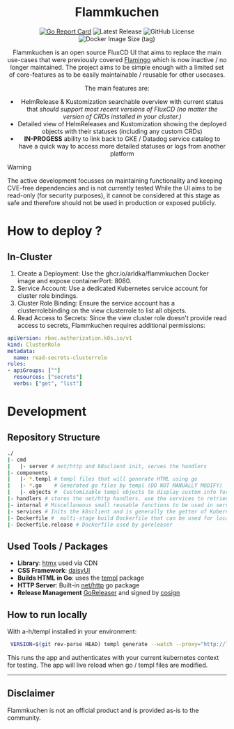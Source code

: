 <div align="center">

# Flammkuchen

[![Go Report Card](https://goreportcard.com/badge/github.com/arldka/flammkuchen)](https://goreportcard.com/report/github.com/arldka/flammkuchen)
![Latest Release](https://img.shields.io/github/v/release/arldka/flammkuchen?include_prereleases)
![GitHub License](https://img.shields.io/github/license/arldka/flammkuchen)
![Docker Image Size (tag)](https://img.shields.io/docker/image-size/arldka/flammkuchen/latest)

Flammkuchen is an open source FluxCD UI that aims to replace the main use-cases that were previously covered [Flamingo](https://github.com/flux-subsystem-argo/flamingo) which is now inactive / no longer maintained.
The project aims to be simple enough with a limited set of core-features as to be easily maintainable / reusable for other usecases.

The main features are:
- HelmRelease & Kustomization searchable overview with current status that *should support most recent versions of FluxCD (no matter the version of CRDs installed in your cluster.)*
- Detailed view of HelmReleases and Kustomization showing the deployed objects with their statuses (including any custom CRDs)
- **IN-PROGESS** ability to link back to GKE / Datadog service catalog to have a quick way to access more detailed statuses or logs from another platform

</div>

> [!WARNING]
> The active development focusses on maintaining functionality and keeping CVE-free dependencies and is not currently tested
> While the UI aims to be read-only (for security purposes), it cannot be considered at this stage as safe and therefore should not be used in production or exposed publicly.

# How to deploy ?

## In-Cluster

1. Create a Deployment: Use the ghcr.io/arldka/flammkuchen Docker image and expose containerPort: 8080.
2. Service Account: Use a dedicated Kubernetes service account for cluster role bindings.
3. Cluster Role Binding: Ensure the service account has a clusterrolebinding on the view clusterrole to list all objects.
4. Read Access to Secrets: Since the view cluster role doesn't provide read access to secrets, Flammkuchen requires additional permissions:

```yaml
apiVersion: rbac.authorization.k8s.io/v1
kind: ClusterRole
metadata:
  name: read-secrets-clusterrole
rules:
- apiGroups: [""]
  resources: ["secrets"]
  verbs: ["get", "list"]
```

# Development

## Repository Structure

```bash
./
|- cmd
|   |- server # net/http and k8sclient init, serves the handlers
|- components
|   |- *.templ # templ files that will generate HTML using go
|   |- *.go    # Generated go files by templ (DO NOT MANUALLY MODIFY)
|   |- objects #  Customizable templ objects to display custom info for different kinds of Kubernetes resources
|- handlers # stores the net/http handlers. use the services to retrieve data and internal functions
|- internal # Miscellaneous small reusable functions to be used in services, handlers and components
|- services # Inits the k8sclient and is generally the getter of Kubernetes objects
|- Dockerfile #  multi-stage build Dockerfile that can be used for local builds
|- Dockerfile.release # Dockerfile used by goreleaser
```

## Used Tools / Packages
* **Library**: [htmx](https://htmx.org/) used via CDN
* **CSS Framework**: [daisyUI](https://daisyui.com/)
* **Builds HTML in Go**: uses the [templ](https://github.com/a-h/templ) package
* **HTTP Server**: Built-in [net/http](https://pkg.go.dev/net/http) go package
* **Release Management** [GoReleaser](https://goreleaser.com/) and signed by [cosign](https://github.com/sigstore/cosign?tab=readme-ov-file)

## How to run locally

With a-h/templ installed in your environment:
```bash
 VERSION=$(git rev-parse HEAD) templ generate --watch --proxy="http://localhost:8080" --cmd="go run cmd/server/main.go"
```

This runs the app and authenticates with your current kubernetes context for testing. 
The app will live reload when go / templ files are modified. 

---

## Disclaimer

Flammkuchen is not an official product and is provided as-is to the community.
